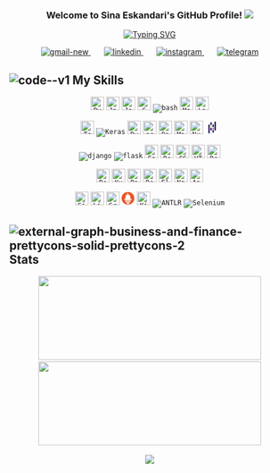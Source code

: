 <h3 align='center'>
    Welcome to Sina Eskandari's GitHub Profile! <img src='https://media.giphy.com/media/v1.Y2lkPTc5MGI3NjExNGExNzhmMGNkOWZlZWZjN2ZlNWM2NjUxMmI4NGM0ZTdmMDJhZDgxOCZlcD12MV9pbnRlcm5hbF9naWZzX2dpZklkJmN0PXM/NFGhfDRVAml9khfvzP/giphy.gif' width='28'>
</h3>

<p align='center'>
<a href="https://git.io/typing-svg"><img src="https://readme-typing-svg.demolab.com?font=Fira+Code&pause=1000&color=61DAFB&center=true&vCenter=true&width=625&lines=Computer+Engineering+Student+at+IUST;Interested+in+Deep+Learning%2C+Computer+Vision+and+NLP;Dedicated+seeker+of+knowledge+and+adventurer" alt="Typing SVG" /></a>
</p>

<!-- Social media section -->
<p align='center'>
  <a href='mailto:sinaeskandari007@gmail.com' title='Gmail'>
    <img width="30" height="30" src="https://img.icons8.com/ios-filled/50/61dafb/gmail-new.png" alt="gmail-new"/>
  </a>
  &#8287;&#8287;&#8287;&#8287;&#8287;
  
  <a href='' title='LinkedIn'>
    <img width='30' height='30' src='https://img.icons8.com/ios-filled/50/61dafb/linkedin.png' alt='linkedin'/>
  </a>
  &#8287;&#8287;&#8287;&#8287;&#8287;
  
  <a href='https://www.instagram.com/sinaesk_/' title='Instagram'>
    <img width='30' height='30' src='https://img.icons8.com/ios-filled/50/61dafb/instagram-new--v1.png' alt='instagram'/>
  </a>
  &#8287;&#8287;&#8287;&#8287;&#8287;
  
  <a href='https://t.me/cna_esk'>
    <img width='30' height='30' src='https://img.icons8.com/ios-filled/50/61dafb/telegram.png' alt='telegram'/>
  </a>
</p>

## <img width='20' height='20' src='https://img.icons8.com/pastel-glyph/64/61dafb/code--v1.png' alt='code--v1'/> My Skills
<p align='center'>
    <code><img title='Python' width='24px' height='24px' src='https://raw.githubusercontent.com/rahulbanerjee26/githubAboutMeGenerator/main/icons/python.svg'></code>
    <code><img title='Javascript' width='24px' height='24px'src='https://raw.githubusercontent.com/rahulbanerjee26/githubAboutMeGenerator/main/icons/javascript.svg'></code>
    <code><img title='Java' width='24px' height='24px' src='https://raw.githubusercontent.com/rahulbanerjee26/githubAboutMeGenerator/main/icons/java.svg'></code>
    <code><img title='C' width='24px' height='24px' src='https://raw.githubusercontent.com/rahulbanerjee26/githubAboutMeGenerator/main/icons/c.svg'></code>
    <code><img title='Bash' width="24px" height="24px" src="https://img.icons8.com/small/16/61dafb/bash.png" alt="bash"/></code>
    <code><img title='Matlab' width='24px' height='24px' src='https://raw.githubusercontent.com/rahulbanerjee26/githubAboutMeGenerator/main/icons/matlab.svg'></code>
    <code><img title='Latex' width='24px' height='24px' src='https://img.icons8.com/color/48/latex.png'></code>
</p>

<p align='center'>
    <code><img title='Tensorflow' width='24px' height='24px' src='https://raw.githubusercontent.com/rahulbanerjee26/githubAboutMeGenerator/main/icons/tensorflow.svg'></code>
    <code><img title='Keras' wwidth='24px' height='24px' src='https://upload.wikimedia.org/wikipedia/commons/a/ae/Keras_logo.svg'></code>
    <code><img title='PyTorch' width='24px' height='24px' src='https://raw.githubusercontent.com/rahulbanerjee26/githubAboutMeGenerator/main/icons/pytorch.svg'></code>
    <code><img title='scikit-learn' width='24px' height='24px' src='https://raw.githubusercontent.com/rahulbanerjee26/githubAboutMeGenerator/main/icons/scikit.svg'></code>
    <code><img title='OpenCV' width='24px' height='24px' src='https://raw.githubusercontent.com/rahulbanerjee26/githubAboutMeGenerator/main/icons/opencv.svg'></code>
    <code><img title='Matplotlib' width='24px' height='24px' src='https://upload.wikimedia.org/wikipedia/commons/8/84/Matplotlib_icon.svg'></code>
    <code><img title='NumPy' width='24px' height='24px' src='https://img.icons8.com/color/48/numpy.png'/></code>
    <code><img title='Pandas' width='24px' height='24px' src='https://raw.githubusercontent.com/devicons/devicon/55609aa5bd817ff167afce0d965585c92040787a/icons/pandas/pandas-original.svg'/></code>
</p>

<p align='center'>
    <code><img title='Django' width="24" height="24" src="https://img.icons8.com/color/24/django.png" alt="django"/></code>
    <code><img title='Flask' width="24" height="24" src="https://img.icons8.com/ios/30/flask.png" alt="flask"/></code>
    <code><img title='Fast API' width='24px' height='24px' src='https://www.svgrepo.com/download/330413/fastapi.svg'></code>
    <code><img title='React' width='24px' height='24px' src='https://raw.githubusercontent.com/rahulbanerjee26/githubAboutMeGenerator/main/icons/reactjs.svg'></code>
    <code><img title='CSS' width='24px' height='24px' src='https://raw.githubusercontent.com/rahulbanerjee26/githubAboutMeGenerator/main/icons/css.svg'></code>
    <code><img title='HTML' width='24px' height='24px' src='https://raw.githubusercontent.com/rahulbanerjee26/githubAboutMeGenerator/main/icons/html.svg'></code>
    <code><img title='Redux' width='24px' height='24px' src='https://raw.githubusercontent.com/rahulbanerjee26/githubAboutMeGenerator/main/icons/redux.svg'></code>
</p>

<p align='center'>
    <code><img title='Docker' width='24px' height='24px' src='https://raw.githubusercontent.com/rahulbanerjee26/githubAboutMeGenerator/main/icons/docker.svg'></code>
    <code><img title='Kubernetes' width='24px' height='24px' src='https://raw.githubusercontent.com/rahulbanerjee26/githubAboutMeGenerator/main/icons/kubernetes.svg'></code>
    <code><img title='PostgreSQL' width='24px' height='24px' src='https://raw.githubusercontent.com/rahulbanerjee26/githubAboutMeGenerator/main/icons/postgresql.svg'></code>
    <code><img title='Redis' width='24px' height='24px' src='https://raw.githubusercontent.com/rahulbanerjee26/githubAboutMeGenerator/main/icons/redis.svg'></code>
    <code><img title='Elasticsearch' width='24px' height='24px' src='https://raw.githubusercontent.com/rahulbanerjee26/githubAboutMeGenerator/main/icons/elasticsearch.svg'></code>
    <code><img title='Nginx' width='24px' height='24px' src='https://raw.githubusercontent.com/rahulbanerjee26/githubAboutMeGenerator/main/icons/nginx.svg'></code>
    <code><img title='Apache kafka' width='24' height='24' src='https://raw.githubusercontent.com/rahulbanerjee26/githubAboutMeGenerator/main/icons/kafka.svg'/></code>
</p>

<p align='center'>
    <code><img title='Git' width='24px' height='24px' src='https://raw.githubusercontent.com/rahulbanerjee26/githubAboutMeGenerator/main/icons/git.svg'></code>
    <code><img title='Linux' width='24px' height='24px' src='https://raw.githubusercontent.com/rahulbanerjee26/githubAboutMeGenerator/main/icons/linux.svg'></code>
    <code><img title='Grafana' width='24px' height='24px' src='https://raw.githubusercontent.com/rahulbanerjee26/githubAboutMeGenerator/main/icons/grafana.svg'></code>
    <code><img title='Prometheus' width='24' height='24' src='https://raw.githubusercontent.com/devicons/devicon/55609aa5bd817ff167afce0d965585c92040787a/icons/prometheus/prometheus-original.svg'/></code>
    <code><img title='Kibana' width='24' height='24' src='https://raw.githubusercontent.com/rahulbanerjee26/githubAboutMeGenerator/main/icons/kibana.svg'/></code>
    <code><img title='ANTLR' width='24px' width='24px' src='https://www.svgrepo.com/show/373431/antlr.svg'></code>
    <code><img title='Selenium' width='24px' width='24px' src='https://raw.githubusercontent.com/rahulbanerjee26/githubAboutMeGenerator/main/icons/selenium.svg'></code>
</p>


## <img width='22' height='22' src='https://img.icons8.com/external-prettycons-solid-prettycons/60/41b883/external-graph-business-and-finance-prettycons-solid-prettycons-2.png' alt='external-graph-business-and-finance-prettycons-solid-prettycons-2'/> Stats
<p align=center>
    <img width='400' height='150' src='https://github-readme-streak-stats-nikomadol.vercel.app?user=sinaeskandari&theme=react&hide_border=true&' />
    <img width='400' height='150' src='https://github-readme-stats.vercel.app/api?username=sinaeskandari&theme=react&hide_border=true&show_icons=true&border_radius=10&include_all_commits=true'/>
</p>

<p align=center>
    <img src='https://github-readme-stats.vercel.app/api/top-langs/?username=sinaeskandari&theme=react&layout=compact&hide_border=true&border_radius=10' />
</p>
